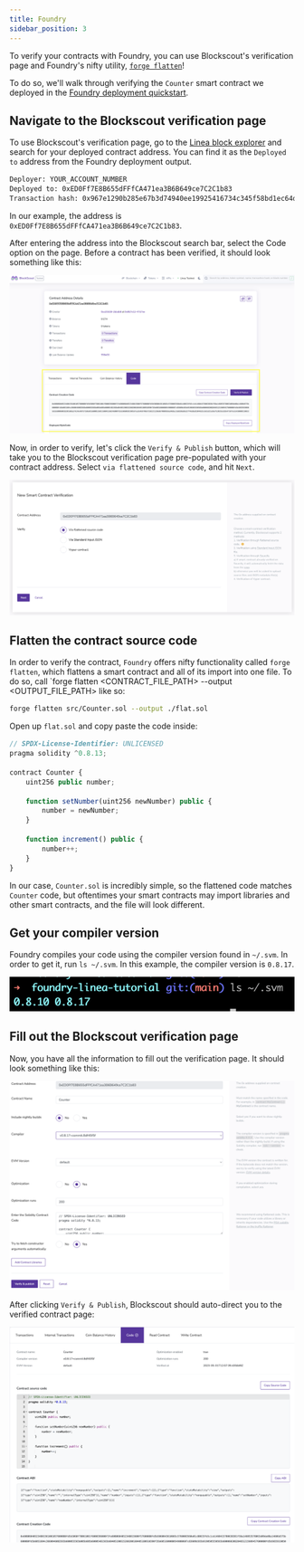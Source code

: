 ```yaml
---
title: Foundry
sidebar_position: 3
---
```


To verify your contracts with Foundry, you can use Blockscout's verification page and Foundry's nifty utility, [`forge flatten`](https://book.getfoundry.sh/reference/forge/forge-flatten)!

To do so, we'll walk through verifying the `Counter` smart contract we deployed in the [Foundry deployment quickstart](../deploy-smart-contract/foundry.md).

## Navigate to the Blockscout verification page

To use Blockscout's verification page, go to the [Linea block explorer](https://explorer.goerli.linea.build/) and search for your deployed contract address. You can find it as the `Deployed to` address from the Foundry deployment output.

```bash
Deployer: YOUR_ACCOUNT_NUMBER
Deployed to: 0xED0Ff7E8B655dFFfCA471ea3B6B649ce7C2C1b83
Transaction hash: 0x967e1290b285e67b3d74940ee19925416734c345f58bd1ec64dcea134647d7ee
```

In our example, the address is `0xED0Ff7E8B655dFFfCA471ea3B6B649ce7C2C1b83`.

After entering the address into the Blockscout search bar, select the Code option on the page. Before a contract has been verified, it should look something like this:

![unverified contract](../../../assets/foundry_verification_1.png)

Now, in order to verify, let's click the `Verify & Publish` button, which will take you to the Blockscout verification page pre-populated with your contract address. Select `via flattened source code`, and hit `Next`.

![flattened source code option](../../../assets/foundry_verification_2.png)

## Flatten the contract source code

In order to verify the contract, `Foundry` offers nifty functionality called `forge flatten`, which flattens a smart contract and all of its import into one file. To do so, call `forge flatten <CONTRACT_FILE_PATH> --output <OUTPUT_FILE_PATH> like so:

```bash
forge flatten src/Counter.sol --output ./flat.sol
```

Open up `flat.sol` and copy paste the code inside:

```javascript
// SPDX-License-Identifier: UNLICENSED
pragma solidity ^0.8.13;

contract Counter {
    uint256 public number;

    function setNumber(uint256 newNumber) public {
        number = newNumber;
    }

    function increment() public {
        number++;
    }
}
```

In our case, `Counter.sol` is incredibly simple, so the flattened code matches `Counter` code, but oftentimes your smart contracts may import libraries and other smart contracts, and the file will look different.

## Get your compiler version

Foundry compiles your code using the compiler version found in `~/.svm`. In order to get it, run `ls ~/.svm`. In this example, the compiler version is `0.8.17`.

![get compiler version](../../../assets/foundry_verification_3.png)

## Fill out the Blockscout verification page

Now, you have all the information to fill out the verification page. It should look something like this:

![fill out page](../../../assets/foundry_verification_4.png)

After clicking `Verify & Publish`, Blockscout should auto-direct you to the verified contract page:

![verified contract](../../../assets/foundry_verification_5.png)
